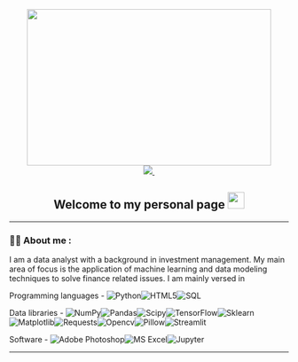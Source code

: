 <!--
**nassimberrada/nassimberrada** is a ✨ _special_ ✨ repository because its `README.md` (this file) appears on your GitHub profile.

Here are some ideas to get you started:

- 🔭 I’m currently working on ...
- 🌱 I’m currently learning ...
- 👯 I’m looking to collaborate on ...
- 🤔 I’m looking for help with ...
- 💬 Ask me about ...
- 📫 How to reach me: ...
- 😄 Pronouns: ...
- ⚡ Fun fact: ...
-->

<div id="header" align="center">
  <img src=https://media.giphy.com/media/l378c04F2fjeZ7vH2/giphy.gif width="440" height="282"/>
</div>

<div id="badges" align ="center">
  <a href="http://nassimberrada.herokuapp.com">
    <img src="https://img.shields.io/website?url=https%3A%2F%2Fnassimberrada.herokuapp.com&label=Portfolio"/>
  </a>
    <img src="https://komarev.com/ghpvc/?username=your-github-nassimberrada&style=flat-square&color=blue" alt=""/>  
  <h2>
  Welcome to my personal page
  <img src="https://media.giphy.com/media/hvRJCLFzcasrR4ia7z/giphy.gif" width="30px"/>
  </h2>
</div>

---

### :man_technologist: About me :
I am a data analyst with a background in investment management. My main area of focus is the application of machine learning and data modeling techniques to solve finance related issues. I am mainly versed in

Programming languages - ![Python](https://img.shields.io/badge/Python-3670A0?style=flat&logo=python&logoColor=ffdd54)![HTML5](https://img.shields.io/badge/HTML5-%23E34F26.svg?style=flat&logo=html5&logoColor=white)![SQL](https://img.shields.io/badge/SQL-%2331A8FF.svg?style=flat&logo=sqlite&logoColor=white&color=blue) 

Data libraries - ![NumPy](https://img.shields.io/badge/Numpy-%23013243.svg?style=flat&logo=numpy&logoColor=white)![Pandas](https://img.shields.io/badge/Pandas-%23150458.svg?style=flat&logo=pandas&logoColor=white)![Scipy](https://img.shields.io/badge/Scipy-%2331A8FF.svg?style=flat&color=white&logo=scipy)![TensorFlow](https://img.shields.io/badge/TensorFlow-%23FF6F00.svg?style=flat&logo=TensorFlow&logoColor=white)![Sklearn](https://img.shields.io/badge/Sklearn-%23150458.svg?style=flat&color=yellow)![Matplotlib](https://img.shields.io/badge/Matplotlib-%23150458.svg?style=flat&color=green)![Requests](https://img.shields.io/badge/Requests-%2331A8FF.svg?style=flat&color=white)![Opencv](https://img.shields.io/badge/Opencv-%2331A8FF.svg?style=flat&color=red)![Pillow](https://img.shields.io/badge/Pillow-%2331A8FF.svg?style=flat&color=purple)![Streamlit](https://img.shields.io/badge/Streamlit-%2331A8FF.svg?style=flat&color=white&logo=streamlit)

Software - ![Adobe Photoshop](https://img.shields.io/badge/Photoshop-%2331A8FF.svg?style=flat&logo=adobephotoshop&logoColor=white)![MS Excel](https://img.shields.io/badge/Excel-%2331A8FF.svg?style=flat&logo=microsoftexcel&logoColor=white&color=green)![Jupyter](https://img.shields.io/badge/Jupyter-%2331A8FF.svg?style=flat&color=white&logo=jupyter)


---
